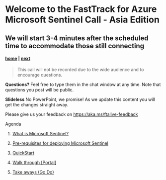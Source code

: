 # Welcome to the FastTrack for Azure Microsoft Sentinel Call - Asia Edition
## We will start 3-4 minutes after the scheduled time to accommodate those still connecting

#### [home](./welcome.md)  | [next](./Introduction.md)

> This call will not be recorded due to the wide audience and to encourage questions.

**Questions?** Feel free to type them in the chat window at any time. Note that questions you post will be public. 

**Slideless** No PowerPoint, we promise! As we update this content you will get the changes straight away.

Please give us your feedback on https://aka.ms/ftalive-feedback

Agenda
1. [What is Microsoft Sentinel?](./Introduction.md)
1. [Pre-requisites for deploying Microsoft Sentinel](https://docs.microsoft.com/en-us/azure/sentinel/prerequisites)
1. [QuickStart](https://docs.microsoft.com/en-us/azure/sentinel/quickstart-onboard)

2. [Walk through [Portal]](https://portal.azure.com/#blade/Microsoft_Azure_Security_Insights/WorkspaceSelectorBlade)

3. [Take aways (Go Do)](./take-aways.md)

